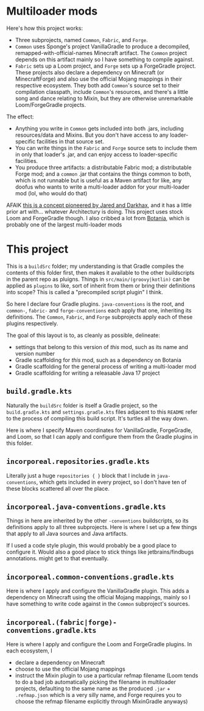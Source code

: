 # Multiloader mods

Here's how this project works:

* Three subprojects, named `Common`, `Fabric`, and `Forge`.
* `Common` uses Sponge's project VanillaGradle to produce a decompiled, remapped-with-official-names Minecraft artifact. The `Common` project depends on this artifact mainly so I have something to compile against.
* `Fabric` sets up a Loom project, and `Forge` sets up a ForgeGradle project. These projects also declare a dependency on Minecraft (or MinecraftForge) and also use the official Mojang mappings in their respective ecosystem. They both add `Common`'s source set to their compilation classpath, include `Common`'s resources, and there's a little song and dance relating to Mixin, but they are otherwise unremarkable Loom/ForgeGradle projects.

The effect:

* Anything you write in `Common` gets included into both .jars, including resources/data and Mixins. But you don't have access to any loader-specific facilities in that source set.
* You can write things in the `Fabric` and `Forge` source sets to include them in only that loader's .jar, and can enjoy access to loader-specific facilities.
* You produce three artifacts: a distributable Fabric mod; a distributable Forge mod; and a `common` .jar that contains the things common to both, which is not runnable but is useful as a Maven artifact for like, any doofus who wants to write a multi-loader addon for your multi-loader mod (lol, who would do that)

AFAIK [this is a concept pioneered by Jared and Darkhax](https://github.com/jaredlll08/MultiLoader-Template), and it has a little prior art with... whatever Architectury is doing. This project uses stock Loom and ForgeGradle though. I also cribbed a lot from [Botania](https://github.com/VazkiiMods/Botania), which is probably one of the largest multi-loader mods

# This project

This is a `buildSrc` folder; my understanding is that Gradle compiles the contents of this folder first, then makes it available to the other buildscripts in the parent repo as pluigns.  Things in `src/main/(groovy|kotlin)` can be applied as `plugins` to like, sort of inherit from them or bring their definitions into scope? This is called a "precompiled script plugin" I think.

So here I declare four Gradle plugins. `java-conventions` is the root, and `common-`, `fabric-` and `forge-conventions` each apply that one, inheriting its definitions. The `Common`, `Fabric`, and `Forge` subprojects apply each of these plugins respectively.

The goal of this layout is to, as cleanly as possible, delineate:

* settings that belong to this version of *this* mod, such as its name and version number
* Gradle scaffolding for *this* mod, such as a dependency on Botania
* Gradle scaffolding for the general process of writing a multi-loader mod
* Gradle scaffolding for writing a releasable Java 17 project

## `build.gradle.kts`

Naturally the `buildSrc` folder is itself a Gradle project, so the `build.gradle.kts` and `settings.gradle.kts` files adjacent to this `README` refer to the process of compiling this build script. It's turtles all the way down.

Here is where I specify Maven coordinates for VanillaGradle, ForgeGradle, and Loom, so that I can apply and configure them from the Gradle plugins in this folder.

## `incorporeal.repositories.gradle.kts`

Literally just a huge `repositories { }` block that I include in `java-conventions`, which gets included in every project, so I don't have ten of these blocks scattered all over the place.

## `incorporeal.java-conventions.gradle.kts`

Things in here are inherited by the other `-conventions` buildscripts, so its definitions apply to all three subprojects. Here is where I set up a few things that apply to all Java sources and Java artifacts.

If I used a code style plugin, this would probably be a good place to configure it. Would also a good place to stick things like jetbrains/findbugs annotations. might get to that eventually.

## `incorporeal.common-conventions.gradle.kts`

Here is where I apply and configure the VanillaGradle plugin. This adds a dependency on Minecraft using the official Mojang mappings, mainly so I have something to write code against in the `Common` subproject's sources.

## `incorporeal.(fabric|forge)-conventions.gradle.kts`

Here is where I apply and configure the Loom and ForgeGradle plugins. In each ecosystem, I

* declare a dependency on Minecraft
* choose to use the official Mojang mappings
* instruct the Mixin plugin to use a particular refmap filename (Loom tends to do a bad job automatically picking the filename in multiloader projects, defaulting to the same name as the produced `.jar` + `.refmap.json` which is a very silly name, and Forge requires you to choose the refmap filename explicitly through MixinGradle anyways)